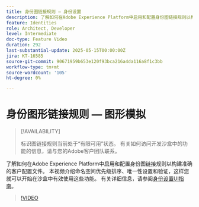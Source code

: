 ```yaml
---
title: 身份图链接规则 — 身份设置
description: 了解如何在Adobe Experience Platform中启用和配置身份图链接规则以构建准确的客户配置文件。
feature: Identities
role: Architect, Developer
level: Intermediate
doc-type: Feature Video
duration: 292
last-substantial-update: 2025-05-15T00:00:00Z
jira: KT-16585
source-git-commit: 90671959b653e120f93bca216a4da116a8f1c3bb
workflow-type: tm+mt
source-wordcount: '105'
ht-degree: 0%

---
```


# 身份图形链接规则 — 图形模拟

>[!AVAILABILITY]
>
>标识图链接规则当前处于“有限可用”状态。 有关如何访问开发沙盒中的功能的信息，请与您的Adobe客户团队联系。

了解如何在Adobe Experience Platform中启用和配置身份图链接规则以构建准确的客户配置文件。 本视频介绍命名空间优先级排序、唯一性设置和验证，这样您就可以开始在沙盒中有效使用这些功能。 有关详细信息，请参阅[身份设置UI指南](https://experienceleague.adobe.com/zh-hans/docs/experience-platform/identity/features/identity-graph-linking-rules/identity-settings-ui)。

>[!VIDEO](https://video.tv.adobe.com/v/3458487/?learn=on&enablevpops)
